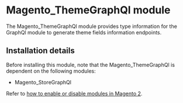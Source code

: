 # Magento_ThemeGraphQl module

The Magento_ThemeGraphQl module provides type information for the GraphQl module to generate theme fields information endpoints.

## Installation details

Before installing this module, note that the Magento_ThemeGraphQl is dependent on the following modules:

- Magento_StoreGraphQl

Refer to [how to enable or disable modules in Magento 2](https://devdocs.magento.com/guides/v2.4/install-gde/install/cli/install-cli-subcommands-enable.html).
